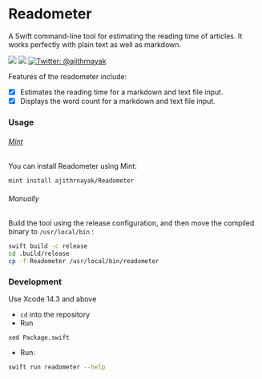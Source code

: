 # Readometer
A Swift command-line tool for estimating the reading time of articles. It works perfectly with plain text as well as markdown.

<p>
  <img src="https://img.shields.io/badge/language-swift5.8-f48041.svg?style=flat"/>
  <img src="https://img.shields.io/badge/License-MIT-yellow.svg?style=flat"/>
  <a href="https://twitter.com/ajithrnayak">
  	<img src="https://img.shields.io/badge/contact-@ajithrnayak-blue.svg?style=flat" alt="Twitter: @ajithrnayak" />
  </a>
</p>

Features of the readometer include:

- [x] Estimates the reading time for a markdown and text file input.
- [x] Displays the word count for a markdown and text file input.

### Usage

###### [Mint](https://github.com/yonaskolb/mint)

You can install Readometer using Mint:

```
mint install ajithrnayak/Readometer
```

###### Manually

Build the tool using the release configuration, and then move the compiled binary to `/usr/local/bin` :

```bash
swift build -c release
cd .build/release
cp -f Readometer /usr/local/bin/readometer
```


### Development

Use Xcode 14.3 and above

- `cd` into the repository
- Run
```
xed Package.swift
```
- Run:
```bash
swift run readometer --help
```

### 
